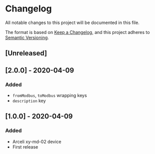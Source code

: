 # Changelog
All notable changes to this project will be documented in this file.


The format is based on [Keep a Changelog](https://keepachangelog.com/en/1.0.0/),
and this project adheres to [Semantic Versioning](https://semver.org/spec/v2.0.0.html).

## [Unreleased]

## [2.0.0] - 2020-04-09
### Added
- `fromModbus`, `toModbus` wrapping keys
- `description` key

## [1.0.0] - 2020-04-09
### Added
- Arceli xy-md-02 device
- First release

